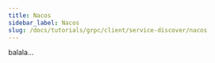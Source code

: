 ```yaml
---
title: Nacos
sidebar_label: Nacos
slug: /docs/tutorials/grpc/client/service-discover/nacos
---
```

balala...